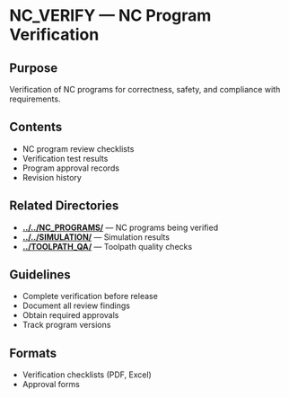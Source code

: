 # NC_VERIFY — NC Program Verification

## Purpose
Verification of NC programs for correctness, safety, and compliance with requirements.

## Contents
- NC program review checklists
- Verification test results
- Program approval records
- Revision history

## Related Directories
- **[../../NC_PROGRAMS/](../../NC_PROGRAMS/)** — NC programs being verified
- **[../../SIMULATION/](../../SIMULATION/)** — Simulation results
- **[../TOOLPATH_QA/](../TOOLPATH_QA/)** — Toolpath quality checks

## Guidelines
- Complete verification before release
- Document all review findings
- Obtain required approvals
- Track program versions

## Formats
- Verification checklists (PDF, Excel)
- Approval forms
